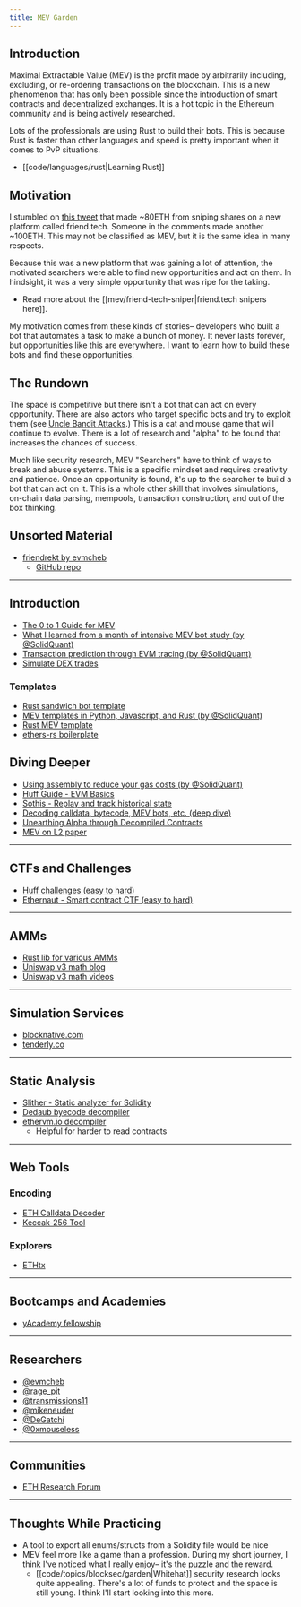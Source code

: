 ```yaml
---
title: MEV Garden
---
```


## Introduction

Maximal Extractable Value (MEV) is the profit made by arbitrarily including, excluding, or re-ordering transactions on the blockchain. This is a new phenomenon that has only been possible since the introduction of smart contracts and decentralized exchanges. It is a hot topic in the Ethereum community and is being actively researched.

Lots of the professionals are using Rust to build their bots. This is because Rust is faster than other languages and speed is pretty important when it comes to PvP situations.

- [[code/languages/rust|Learning Rust]]

## Motivation

I stumbled on [this tweet](https://twitter.com/BadPie1/status/1693684478638440525?s=20) that made ~80ETH from sniping shares on a new platform called friend.tech. Someone in the comments made another ~100ETH. This may not be classified as MEV, but it is the same idea in many respects.

Because this was a new platform that was gaining a lot of attention, the motivated searchers were able to find new opportunities and act on them. In hindsight, it was a very simple opportunity that was ripe for the taking.

- Read more about the [[mev/friend-tech-sniper|friend.tech snipers here]].

My motivation comes from these kinds of stories– developers who built a bot that automates a task to make a bunch of money. It never lasts forever, but opportunities like this are everywhere. I want to learn how to build these bots and find these opportunities.

## The Rundown

The space is competitive but there isn't a bot that can act on every opportunity. There are also actors who target specific bots and try to exploit them (see [Uncle Bandit Attacks](https://www.mev.wiki/attack-examples/uncle-bandit-attack).) This is a cat and mouse game that will continue to evolve. There is a lot of research and "alpha" to be found that increases the chances of success.

Much like security research, MEV "Searchers" have to think of ways to break and abuse systems. This is a specific mindset and requires creativity and patience. Once an opportunity is found, it's up to the searcher to build a bot that can act on it. This is a whole other skill that involves simulations, on-chain data parsing, mempools, transaction construction, and out of the box thinking.

## Unsorted Material

- [friendrekt by evmcheb](https://twitter.com/evmcheb/status/1694614312046997924?s=20)
    - [GitHub repo](https://github.com/evmcheb/friendrekt)

---

## Introduction

- [The 0 to 1 Guide for MEV](https://calblockchain.mirror.xyz/c56CHOu-Wow_50qPp2Wlg0rhUvdz1HLbGSUWlB_KX9o)
- [What I learned from a month of intensive MEV bot study (by @SolidQuant)](https://medium.com/@solidquant/what-i-learned-from-a-month-of-intensive-mev-bot-study-38a4e357da0b)
- [Transaction prediction through EVM tracing (by @SolidQuant)](https://medium.com/@solidquant/how-i-spend-my-days-mempool-watching-part-1-transaction-prediction-through-evm-tracing-77f4c99207f)
- [Simulate DEX trades](https://medium.com/@solidquant/first-key-to-building-mev-bots-your-simulation-engine-c9c0420d2e1)

### Templates

- [Rust sandwich bot template](https://github.com/refcell/subway-rs)
- [MEV templates in Python, Javascript, and Rust (by @SolidQuant)](https://medium.com/@solidquant/mev-templates-written-in-python-javascript-and-rust-ddd3d324d709)
- [Rust MEV template](https://github.com/DeGatchi/mev-template-rs)
- [ethers-rs boilerplate](https://github.com/evmcheb/ethers-rs-boilerplate)

## Diving Deeper

- [Using assembly to reduce your gas costs (by @SolidQuant)](https://medium.com/@solidquant/up-your-mev-game-by-using-assembly-93c31b06cf96)
- [Huff Guide - EVM Basics](https://docs.huff.sh/tutorial/evm-basics/#technical)
- [Sothis - Replay and track historical state](https://github.com/rainshowerLabs/sothis)
- [Decoding calldata, bytecode, MEV bots, etc. (deep dive)](https://mirror.xyz/wschwab.eth/CjODHmpDMTbZsAACyFJyFJkB3YakZqH8KUko4AOTMkA)
- [Unearthing Alpha through Decompiled Contracts](https://noxx.substack.com/p/mev-memoirs-into-the-arena-chapter-3e9?r=1bwfia&s=w)
- [MEV on L2 paper](https://timroughgarden.github.io/fob21/reports/r11.pdf)

---

## CTFs and Challenges

- [Huff challenges (easy to hard)](https://github.com/RareSkills/huff-puzzles)
- [Ethernaut - Smart contract CTF (easy to hard)](https://ethernaut.openzeppelin.com/)

---

## AMMs

- [Rust lib for various AMMs](https://github.com/darkforestry/amms-rs/tree/main)
- [Uniswap v3 math blog](https://blog.uniswap.org/uniswap-v3-math-primer)
- [Uniswap v3 math videos](https://www.youtube.com/@smartcontractprogrammer/videos)

---

## Simulation Services

- [blocknative.com](https://www.blocknative.com/simulation-platform)
- [tenderly.co](https://tenderly.co/)

---

## Static Analysis

- [Slither - Static analyzer for Solidity](https://github.com/crytic/slither)
- [Dedaub byecode decompiler](https://library.dedaub.com/ethereum/address/0xbadc0defafcf6d4239bdf0b66da4d7bd36fcf05a/decompiled)
- [ethervm.io decompiler](https://ethervm.io/decompile/0xDd6Bd08c29fF3EF8780bF6A10D8b620A93AC5705)
    - Helpful for harder to read contracts

---

## Web Tools

### Encoding

- [ETH Calldata Decoder](https://calldata-decoder.apoorv.xyz/)
- [Keccak-256 Tool](https://emn178.github.io/online-tools/keccak_256.html)

### Explorers

- [ETHtx](https://ethtx.info/mainnet/0xb52668345b575b2baedd2801d13b6bac25fc594ec7e8ed1776f47d1200e3ebb9/)

---

## Bootcamps and Academies

- [yAcademy fellowship](https://yacademy.dev/fellowships/)

---

## Researchers

- [@evmcheb](https://twitter.com/evmcheb)
- [@rage_pit](https://twitter.com/rage_pit)
- [@transmissions11](https://twitter.com/transmissions11)
- [@mikeneuder](https://twitter.com/mikeneuder)
- [@DeGatchi](https://twitter.com/DeGatchi)
- [@0xmouseless](https://twitter.com/0xmouseless)

---

## Communities

- [ETH Research Forum](https://ethresear.ch/)

---

## Thoughts While Practicing
- A tool to export all enums/structs from a Solidity file would be nice
- MEV feel more like a game than a profession. During my short journey, I think I've noticed what I really enjoy– it's the puzzle and the reward.
    - [[code/topics/blocksec/garden|Whitehat]] security research looks quite appealing. There's a lot of funds to protect and the space is still young. I think I'll start looking into this more.